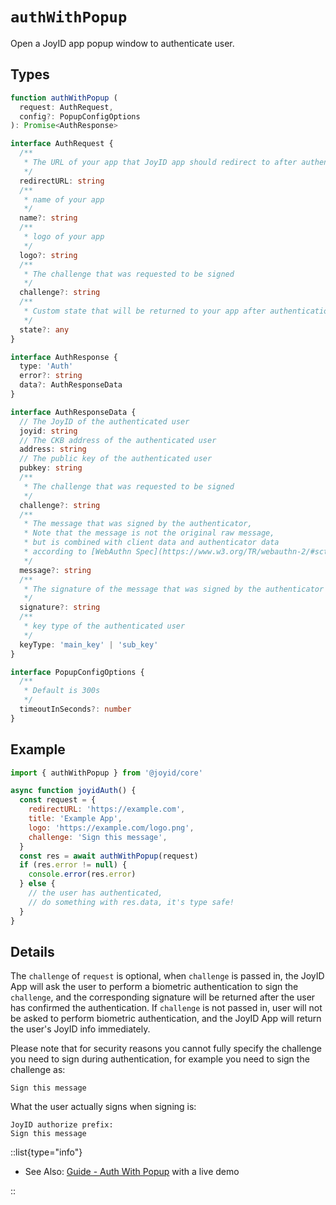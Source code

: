 # `authWithPopup`

Open a JoyID app popup window to authenticate user.

## Types

```typescript
function authWithPopup (
  request: AuthRequest,
  config?: PopupConfigOptions
): Promise<AuthResponse>

interface AuthRequest {
  /**
   * The URL of your app that JoyID app should redirect to after authentication
   */
  redirectURL: string
  /**
   * name of your app
   */
  name?: string
  /**
   * logo of your app
   */
  logo?: string
  /**
   * The challenge that was requested to be signed
   */
  challenge?: string
  /**
   * Custom state that will be returned to your app after authentication
   */
  state?: any
}

interface AuthResponse {
  type: 'Auth'
  error?: string
  data?: AuthResponseData
}

interface AuthResponseData {
  // The JoyID of the authenticated user
  joyid: string
  // The CKB address of the authenticated user
  address: string
  // The public key of the authenticated user
  pubkey: string
  /**
   * The challenge that was requested to be signed
   */
  challenge?: string
  /**
   * The message that was signed by the authenticator,
   * Note that the message is not the original raw message,
   * but is combined with client data and authenticator data
   * according to [WebAuthn Spec](https://www.w3.org/TR/webauthn-2/#sctn-op-get-assertion).
   */
  message?: string
  /**
   * The signature of the message that was signed by the authenticator
   */
  signature?: string
  /**
   * key type of the authenticated user
   */
  keyType: 'main_key' | 'sub_key'
}

interface PopupConfigOptions {
  /**
   * Default is 300s
   */
  timeoutInSeconds?: number
}
```

## Example

```js
import { authWithPopup } from '@joyid/core'

async function joyidAuth() {
  const request = {
    redirectURL: 'https://example.com',
    title: 'Example App',
    logo: 'https://example.com/logo.png',
    challenge: 'Sign this message',
  }
  const res = await authWithPopup(request)
  if (res.error != null) {
    console.error(res.error)
  } else {
    // the user has authenticated,
    // do something with res.data, it's type safe!
  }
}
```

## Details

The `challenge` of `request` is optional, when `challenge` is passed in, the JoyID App will ask the user to perform a biometric authentication to sign the `challenge`, and the corresponding signature will be returned after the user has confirmed the authentication. If `challenge` is not passed in, user will not be asked to perform biometric authentication, and the JoyID App will return the user's JoyID info immediately.

Please note that for security reasons you cannot fully specify the challenge you need to sign during authentication, for example you need to sign the challenge as:

```
Sign this message
```

What the user actually signs when signing is:

```
JoyID authorize prefix:
Sign this message
```

::list{type="info"}

* See Also: [Guide - Auth With Popup](/guide/authentication/auth-with-popup) with a live demo

::
